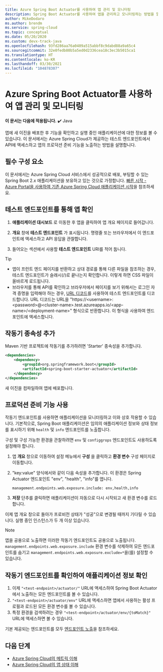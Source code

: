 ```yaml
---
title: Azure Spring Boot Actuator를 사용하여 앱 관리 및 모니터링
description: Spring Boot Actuator를 사용하여 앱을 관리하고 모니터링하는 방법을 알아봅니다.
author: MikeDodaro
ms.author: brendm
ms.service: spring-cloud
ms.topic: conceptual
ms.date: 05/20/2020
ms.custom: devx-track-java
ms.openlocfilehash: 93fd286aa76a0409a515abbf8c9dabd88a9a65c4
ms.sourcegitcommit: 32e0fedb80b5a5ed0d2336cea18c3ec3b5015ca1
ms.translationtype: HT
ms.contentlocale: ko-KR
ms.lasthandoff: 03/30/2021
ms.locfileid: "104878307"
---
```

# <a name="manage-and-monitor-app-with-azure-spring-boot-actuator"></a>Azure Spring Boot Actuator를 사용하여 앱 관리 및 모니터링

**이 문서는 다음에 적용됩니다.** ✔️ Java

앱에 새 이진을 배포한 후 기능을 확인하고 실행 중인 애플리케이션에 대한 정보를 볼 수 있습니다. 이 문서에서는 Azure Spring Cloud가 제공하는 테스트 엔드포인트에서 API에 액세스하고 앱의 프로덕션 준비 기능을 노출하는 방법을 설명합니다.

## <a name="prerequisites"></a>필수 구성 요소
이 문서에서는 Azure Spring Cloud 서비스에서 성공적으로 배포, 부팅할 수 있는 Spring Boot 2.x 애플리케이션을 보유하고 있는 것으로 가정합니다.  [빠른 시작 - Azure Portal을 사용하여 기존 Azure Spring Cloud 애플리케이션 시작](spring-cloud-quickstart.md)을 참조하세요.

## <a name="verify-app-through-test-endpoint"></a>테스트 엔드포인트를 통해 앱 확인
1. **애플리케이션 대시보드** 로 이동한 후 앱을 클릭하여 앱 개요 페이지로 들어갑니다.

1. **개요** 창에 **테스트 엔드포인트** 가 표시됩니다.  명령줄 또는 브라우저에서 이 엔드포인트에 액세스하고 API 응답을 관찰합니다.

1. 들어오는 섹션에서 사용할 **테스트 엔드포인트** URI를 적어 둡니다.

>[!TIP]
> * 앱이 프런트 엔드 페이지를 반환하고 상대 경로를 통해 다른 파일을 참조하는 경우, 테스트 엔드포인트가 슬래시(/)로 끝나는지 확인합니다. 이렇게 하면 CSS 파일이 올바르게 로드됩니다.
> * 브라우저를 통해 API를 확인하고 브라우저에서 페이지를 보기 위해서는 로그인 자격 증명을 입력해야 하는 경우, [URL 디코드](https://www.urldecoder.org/)를 사용하여 테스트 엔드포인트를 디코드합니다. URL 디코드는 URL을 "https://\<username>:\<password>@\<cluster-name>.test.azureapps.io/\<app-name>/\<deployment-name>" 형식으로 반환합니다.  이 형식을 사용하여 엔드포인트에 액세스합니다.

## <a name="add-actuator-dependency"></a>작동기 종속성 추가

Maven 기반 프로젝트에 작동기를 추가하려면 'Starter' 종속성을 추가합니다.

```xml
<dependencies>
    <dependency>
        <groupId>org.springframework.boot</groupId>
        <artifactId>spring-boot-starter-actuator</artifactId>
    </dependency>
</dependencies>
```

새 이진을 컴파일하여 앱에 배포합니다.

## <a name="enable-production-ready-features"></a>프로덕션 준비 기능 사용
작동기 엔드포인트를 사용하면 애플리케이션을 모니터링하고 이와 상호 작용할 수 있습니다. 기본적으로, Spring Boot 애플리케이션은 임의의 애플리케이션 정보와 상태 정보를 표시하기 위해 `health` 및 `info` 엔드포인트를 노출합니다.

구성 및 구성 가능한 환경을 관찰하려면 `env` 및 `configgrops` 엔드포인트도 사용하도록 설정해야 합니다.

1. 앱 **개요** 창으로 이동하여 설정 메뉴에서 **구성** 을 클릭하고 **환경 변수** 구성 페이지로 이동합니다.
1. "key:value" 양식에서와 같이 다음 속성을 추가합니다. 이 환경은 Spring Actuator 엔드포인트 "env", "health", "info"를 엽니다.

   ```
   management.endpoints.web.exposure.include: env,health,info
   ```
1. **저장** 단추를 클릭하면 애플리케이션이 자동으로 다시 시작되고 새 환경 변수를 로드합니다.

이제 앱 개요 창으로 돌아가 프로비전 상태가 "성공"으로 변경될 때까지 기다릴 수 있습니다.  실행 중인 인스턴스가 두 개 이상 있습니다.

> [!Note] 
> 앱을 공용으로 노출하면 이러한 작동기 엔드포인트도 공용으로 노출됩니다. `management.endpoints.web.exposure.include` 환경 변수를 삭제하여 모든 엔드포인트를 숨기고 `management.endpoints.web.exposure.exclude=*`을(를) 설정할 수 있습니다.

## <a name="view-the-actuator-endpoint-to-view-application-information"></a>작동기 엔드포인트를 확인하여 애플리케이션 정보 확인
1. 이제 `"<test-endpoint>/actuator/"` URL에 액세스하여 Spring Boot Actuator에서 노출하는 모든 엔드포인트를 볼 수 있습니다.
1. `"<test-endpoint>/actuator/env"` URL에 액세스하면 앱에서 사용하는 활성 프로필과 로드된 모든 환경 변수를 볼 수 있습니다.
1. 특정 환경을 검색하려는 경우 `"<test-endpoint>/actuator/env/{toMatch}"` URL에 액세스하면 볼 수 있습니다.

기본 제공되는 엔드포인트를 모두 [엔드포인트 노출](https://docs.spring.io/spring-boot/docs/current/reference/html/production-ready-features.html#production-ready-endpoints-exposing-endpoints)을 참조하세요.

## <a name="next-steps"></a>다음 단계

* [Azure Spring Cloud의 메트릭 이해](spring-cloud-concept-metrics.md)
* [Azure Spring Cloud의 앱 상태 이해](spring-cloud-concept-app-status.md)

